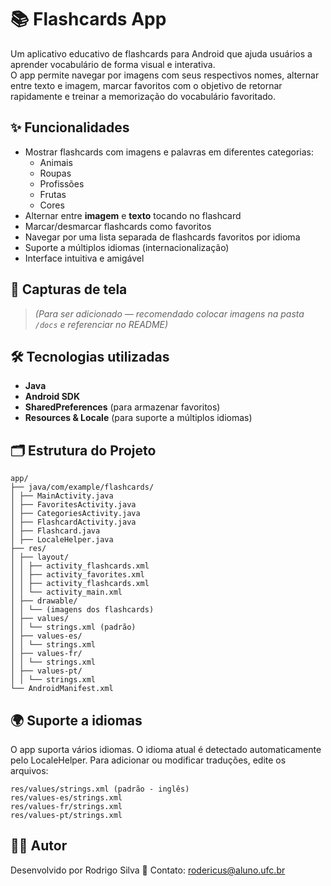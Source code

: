 # 📚 Flashcards App

Um aplicativo educativo de flashcards para Android que ajuda usuários a aprender vocabulário de forma visual e interativa.  
O app permite navegar por imagens com seus respectivos nomes, alternar entre texto e imagem, marcar favoritos com o objetivo de retornar rapidamente e treinar a memorização do vocabulário favoritado.

## ✨ Funcionalidades

- Mostrar flashcards com imagens e palavras em diferentes categorias:
  - Animais
  - Roupas
  - Profissões
  - Frutas
  - Cores
- Alternar entre **imagem** e **texto** tocando no flashcard
- Marcar/desmarcar flashcards como favoritos
- Navegar por uma lista separada de flashcards favoritos por idioma
- Suporte a múltiplos idiomas (internacionalização)
- Interface intuitiva e amigável

## 📸 Capturas de tela

> *(Para ser adicionado — recomendado colocar imagens na pasta `/docs` e referenciar no README)*

## 🛠️ Tecnologias utilizadas

- **Java**
- **Android SDK**
- **SharedPreferences** (para armazenar favoritos)
- **Resources & Locale** (para suporte a múltiplos idiomas)

## 🗂️ Estrutura do Projeto
```
app/
├── java/com/example/flashcards/
│ ├── MainActivity.java
│ ├── FavoritesActivity.java
│ ├── CategoriesActivity.java
│ ├── FlashcardActivity.java
│ ├── Flashcard.java
│ ├── LocaleHelper.java
├── res/
│ ├── layout/
│ │ ├── activity_flashcards.xml
│ │ ├── activity_favorites.xml
│ │ ├── activity_flashcards.xml
│ │ └── activity_main.xml
│ ├── drawable/
│ │ └── (imagens dos flashcards)
│ ├── values/
│ │ └── strings.xml (padrão)
│ ├── values-es/
│ │ └── strings.xml
│ ├── values-fr/
│ │ └── strings.xml
│ ├── values-pt/
│ │ └── strings.xml
└── AndroidManifest.xml
```
## 🌍 Suporte a idiomas
O app suporta vários idiomas. O idioma atual é detectado automaticamente pelo LocaleHelper.
Para adicionar ou modificar traduções, edite os arquivos:
```
res/values/strings.xml (padrão - inglês)
res/values-es/strings.xml
res/values-fr/strings.xml
res/values-pt/strings.xml
```
## 🙋‍♂️ Autor
Desenvolvido por Rodrigo Silva
📧 Contato: rodericus@aluno.ufc.br
